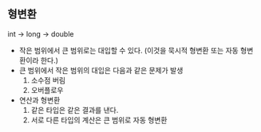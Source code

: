 ## 형변환

int -> long -> double
- 작은 범위에서 큰 범위로는 대입할 수 있다. (이것을 묵시적 형변환 또는 자동 형변환이라 한다.)
- 큰 범위에서 작은 범위의 대입은 다음과 같은 문제가 발생
  1. 소수점 버림
  2. 오버플로우
- 연산과 형변환
   1. 같은 타입은 같은 결과를 낸다.
   2. 서로 다른 타입의 계산은 큰 범위로 자동 형변환
